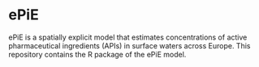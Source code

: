 # ePiE
ePiE is a spatially explicit model that estimates concentrations of active pharmaceutical ingredients (APIs) in surface waters across Europe. This repository contains the R package of the ePiE model. 
